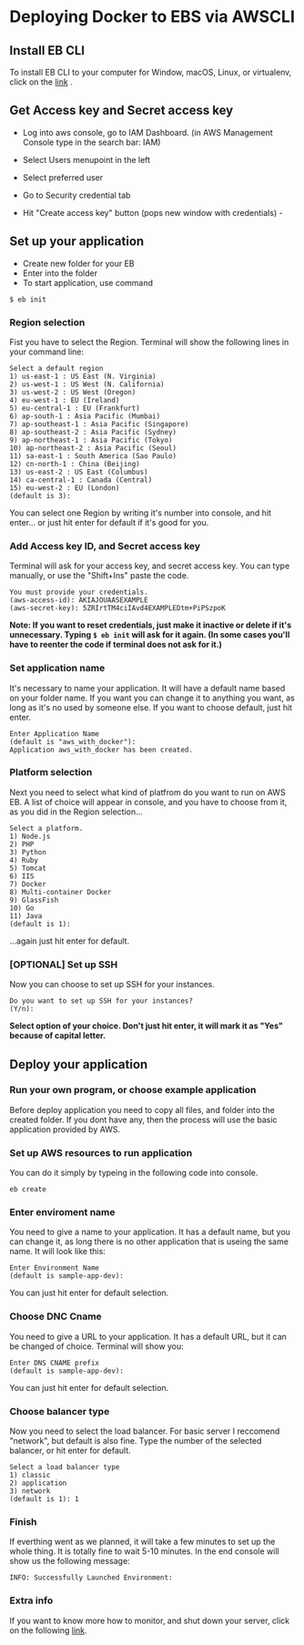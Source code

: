 # Deploying Docker to EBS via AWSCLI
## Install EB CLI 

To install EB CLI to your computer for Window, macOS, Linux, or virtualenv, click on the [link](https://docs.aws.amazon.com/elasticbeanstalk/latest/dg/eb-cli3-install.html) .

## Get Access key and Secret access key

 - Log into aws console, go to IAM Dashboard.
   (in AWS Management Console type in the search bar: IAM)

 - Select Users menupoint in the left
 - Select preferred user
 - Go to Security credential tab
 - Hit "Create access key" button (pops new window with credentials) - 


## Set up your application

 - Create new folder for your EB
 - Enter into the folder
 - To start application, use command

```$ eb init ```

### Region selection

Fist you have to select the Region. Terminal will show the following lines in your command line:

```
Select a default region
1) us-east-1 : US East (N. Virginia)
2) us-west-1 : US West (N. California)
3) us-west-2 : US West (Oregon)
4) eu-west-1 : EU (Ireland)
5) eu-central-1 : EU (Frankfurt)
6) ap-south-1 : Asia Pacific (Mumbai)
7) ap-southeast-1 : Asia Pacific (Singapore)
8) ap-southeast-2 : Asia Pacific (Sydney)
9) ap-northeast-1 : Asia Pacific (Tokyo)
10) ap-northeast-2 : Asia Pacific (Seoul)
11) sa-east-1 : South America (Sao Paulo)
12) cn-north-1 : China (Beijing)
13) us-east-2 : US East (Columbus)
14) ca-central-1 : Canada (Central)
15) eu-west-2 : EU (London)
(default is 3):
```

You can select one Region by writing it's number into console, and hit enter... or just hit enter for default if it's good for you.

### Add Access key ID, and Secret access key

Terminal will ask for your access key, and secret access key. You can type manually, or use the "Shift+Ins" paste the code.

```You have not yet set up your credentials or your credentials are incorrect
You must provide your credentials.
(aws-access-id): AKIAJOUAASEXAMPLE
(aws-secret-key): 5ZRIrtTM4ciIAvd4EXAMPLEDtm+PiPSzpoK
```

**Note: If you want to reset credentials, just make it inactive or delete if it's unnecessary. Typing
```$ eb init```
will ask for it again. (In some cases you'll have to reenter the code if terminal does not ask for it.)**

### Set application name

It's necessary to name your application. 
It will have a default name based on your folder name. If you want you can change it to anything you want, as long as it's no used by someone else.
If you want to choose default, just hit enter.

```
Enter Application Name
(default is "aws_with_docker"): 
Application aws_with_docker has been created.
```

### Platform selection

Next you need to select what kind of platfrom do you want to run on AWS EB. A list of choice will appear in console, and you have to choose from it, as you did in the Region selection...

```
Select a platform.
1) Node.js
2) PHP
3) Python
4) Ruby
5) Tomcat
6) IIS
7) Docker
8) Multi-container Docker
9) GlassFish
10) Go
11) Java
(default is 1):
```
...again just hit enter for default.


### [OPTIONAL] Set up SSH

Now you can choose to set up SSH for your instances.

```
Do you want to set up SSH for your instances?
(Y/n): 
```
**Select option of your choice. Don't just hit enter, it will mark it as "Yes" because of capital letter.**


## Deploy your application

### Run your own program, or choose example application

Before deploy application you need to copy all files, and folder into the created folder. If you dont have any, then the process will use the basic application provided by AWS.

### Set up AWS resources to run application

You can do it simply by typeing in the following code into console.

```
eb create
```

### Enter enviroment name

You need to give a name to your application. It has a default name, but you can change it, as long there is no other application that is useing the same name. It will look like this:

```
Enter Environment Name
(default is sample-app-dev):
```
You can just hit enter for default selection.

### Choose DNC Cname

You need to give a URL to your application. It has a default URL, but it can be changed of choice. Terminal will show you:

```
Enter DNS CNAME prefix
(default is sample-app-dev): 
```
You can just hit enter for default selection.


### Choose balancer type

Now you need to select the load balancer. For basic server I reccomend "network", but default is also fine. Type the number of the selected balancer, or hit enter for default.

```
Select a load balancer type
1) classic
2) application
3) network
(default is 1): 1
```
### Finish 

If everthing went as we planned, it will take a few minutes to set up the whole thing. It is totally fine to wait 5-10 minutes. In the end console will show us the following message:

```
INFO: Successfully Launched Environment:
```

### Extra info

If you want to know more how to monitor, and shut down your server, click on the following [link](https://aws.amazon.com/getting-started/tutorials/deploy-app-command-line-elastic-beanstalk/).
